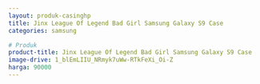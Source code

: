 ```yaml
---
layout: produk-casinghp
title: Jinx League Of Legend Bad Girl Samsung Galaxy S9 Case
categories: samsung

# Produk
product-title: Jinx League Of Legend Bad Girl Samsung Galaxy S9 Case
image-drive: 1_blEmLIIU_NRmyk7uWw-RTkFeXi_Oi-Z
harga: 90000
---
```

